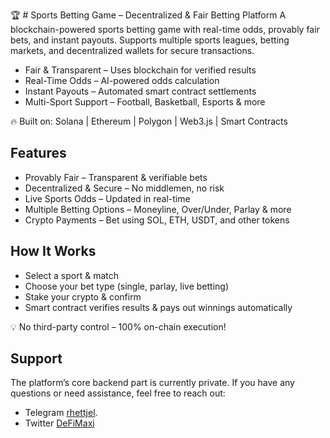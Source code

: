 🏆 # Sports Betting Game – Decentralized & Fair Betting Platform
  A blockchain-powered sports betting game with real-time odds, provably fair bets, and instant payouts. Supports multiple sports leagues, betting markets, and decentralized wallets for secure transactions.

- Fair & Transparent – Uses blockchain for verified results
- Real-Time Odds – AI-powered odds calculation
- Instant Payouts – Automated smart contract settlements
- Multi-Sport Support – Football, Basketball, Esports & more

🔥 Built on: Solana | Ethereum | Polygon | Web3.js | Smart Contracts

## Features
-  Provably Fair – Transparent & verifiable bets
- Decentralized & Secure – No middlemen, no risk
- Live Sports Odds – Updated in real-time
- Multiple Betting Options – Moneyline, Over/Under, Parlay & more
- Crypto Payments – Bet using SOL, ETH, USDT, and other tokens

## How It Works
- Select a sport & match
- Choose your bet type (single, parlay, live betting)
- Stake your crypto & confirm
- Smart contract verifies results & pays out winnings automatically

💡 No third-party control – 100% on-chain execution!

## Support
The platform’s core backend part is currently private. If you have any questions or need assistance, feel free to reach out:
- Telegram [rhettjel](https://t.me/rhettjel).
- Twitter [DeFiMaxi](https://x.com/defai_maxi)
